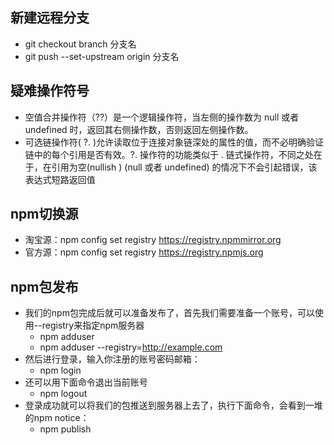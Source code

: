 ## 新建远程分支
  + git checkout branch 分支名
  + git push --set-upstream origin 分支名
## 疑难操作符号
  + 空值合并操作符（??）是一个逻辑操作符，当左侧的操作数为 null 或者 undefined 时，返回其右侧操作数，否则返回左侧操作数。
  + 可选链操作符( ?. )允许读取位于连接对象链深处的属性的值，而不必明确验证链中的每个引用是否有效。?. 操作符的功能类似于 . 链式操作符，不同之处在于，在引用为空(nullish ) (null 或者 undefined) 的情况下不会引起错误，该表达式短路返回值
## npm切换源
  + 淘宝源：npm config set registry https://registry.npmmirror.org 
  + 官方源：npm config set registry https://registry.npmjs.org
## npm包发布
  + 我们的npm包完成后就可以准备发布了，首先我们需要准备一个账号，可以使用--registry来指定npm服务器
    - npm adduser
    - npm adduser --registry=http://example.com
  + 然后进行登录，输入你注册的账号密码邮箱：
    - npm login
  + 还可以用下面命令退出当前账号
    - npm logout
  + 登录成功就可以将我们的包推送到服务器上去了，执行下面命令，会看到一堆的npm notice：
    - npm publish